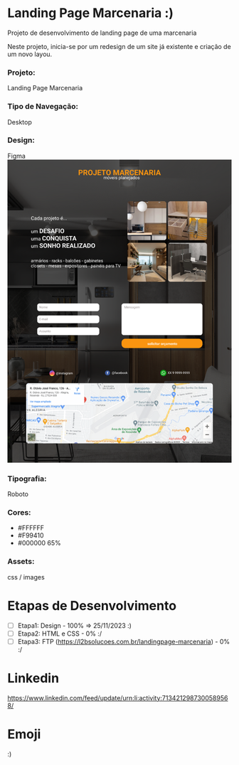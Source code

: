 # Landing Page Marcenaria :)
Projeto de desenvolvimento de landing page de uma marcenaria

Neste projeto, inicia-se por um redesign de um site já existente e criação de um novo layou.

### Projeto:
Landing Page Marcenaria

### Tipo de Navegação:
Desktop

### Design:
Figma
![Reference Image](/wireframe/projeto-marcenaria.png)

### Tipografia:
Roboto

### Cores:
- #FFFFFF<br>
- #F99410<br>
- #000000 65%

### Assets:
css / images

# Etapas de Desenvolvimento
- [ ] Etapa1: Design - 100% => 25/11/2023 :)
- [ ] Etapa2: HTML e CSS - 0% :/
- [ ] Etapa3: FTP (https://l2bsolucoes.com.br/landingpage-marcenaria) - 0% :/

# Linkedin
https://www.linkedin.com/feed/update/urn:li:activity:7134212987300589568/

# Emoji
:)
